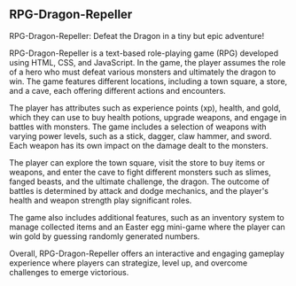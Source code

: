 ## RPG-Dragon-Repeller

RPG-Dragon-Repeller: Defeat the Dragon in a tiny but epic adventure!

RPG-Dragon-Repeller is a text-based role-playing game (RPG) developed using HTML, CSS, and JavaScript. In the game, the player assumes the role of a hero who must defeat various monsters and ultimately the dragon to win. The game features different locations, including a town square, a store, and a cave, each offering different actions and encounters.

The player has attributes such as experience points (xp), health, and gold, which they can use to buy health potions, upgrade weapons, and engage in battles with monsters. The game includes a selection of weapons with varying power levels, such as a stick, dagger, claw hammer, and sword. Each weapon has its own impact on the damage dealt to the monsters.

The player can explore the town square, visit the store to buy items or weapons, and enter the cave to fight different monsters such as slimes, fanged beasts, and the ultimate challenge, the dragon. The outcome of battles is determined by attack and dodge mechanics, and the player's health and weapon strength play significant roles.

The game also includes additional features, such as an inventory system to manage collected items and an Easter egg mini-game where the player can win gold by guessing randomly generated numbers.

Overall, RPG-Dragon-Repeller offers an interactive and engaging gameplay experience where players can strategize, level up, and overcome challenges to emerge victorious.
